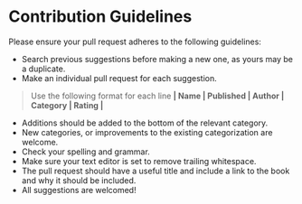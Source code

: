 # Contribution Guidelines
Please ensure your pull request adheres to the following guidelines:

* Search previous suggestions before making a new one, as yours may be a duplicate.
* Make an individual pull request for each suggestion.
> Use the following format for each line  **| Name   | Published | Author  | Category    | Rating |**
* Additions should be added to the bottom of the relevant category.
* New categories, or improvements to the existing categorization are welcome.
* Check your spelling and grammar.
* Make sure your text editor is set to remove trailing whitespace.
* The pull request should have a useful title and include a link to the book and why it should be included.
* All suggestions are welcomed!

